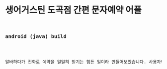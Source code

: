 <h1>생어거스틴 도곡점 간편 문자예약 어플</h1>
<pre>
  <h3>android (java) build</h3>

<p>알바하다가 전화로 예약을 일일히 받기는 힘든 일이라 만들어보았습니다. 사용자의 문자권한을 받아서 입력폼의 정보를 일정한 형식으로 재구성한 뒤 문자를 보내는 것으로 예약을 합니다. 개발 중 중단되었으며, 문자예약까지 구현되었습니다.</p>


  
